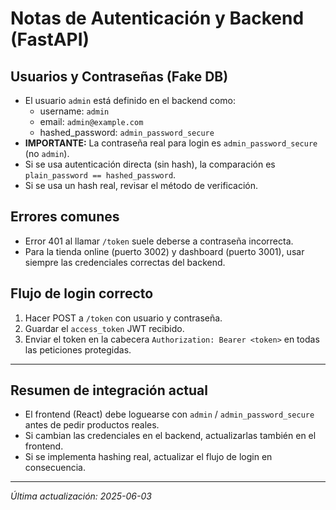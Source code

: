 # Notas de Autenticación y Backend (FastAPI)

## Usuarios y Contraseñas (Fake DB)
- El usuario `admin` está definido en el backend como:
  - username: `admin`
  - email: `admin@example.com`
  - hashed_password: `admin_password_secure`
- **IMPORTANTE:** La contraseña real para login es `admin_password_secure` (no `admin`).
- Si se usa autenticación directa (sin hash), la comparación es `plain_password == hashed_password`.
- Si se usa un hash real, revisar el método de verificación.

## Errores comunes
- Error 401 al llamar `/token` suele deberse a contraseña incorrecta.
- Para la tienda online (puerto 3002) y dashboard (puerto 3001), usar siempre las credenciales correctas del backend.

## Flujo de login correcto
1. Hacer POST a `/token` con usuario y contraseña.
2. Guardar el `access_token` JWT recibido.
3. Enviar el token en la cabecera `Authorization: Bearer <token>` en todas las peticiones protegidas.

---

## Resumen de integración actual
- El frontend (React) debe loguearse con `admin` / `admin_password_secure` antes de pedir productos reales.
- Si cambian las credenciales en el backend, actualizarlas también en el frontend.
- Si se implementa hashing real, actualizar el flujo de login en consecuencia.

---

*Última actualización: 2025-06-03*
